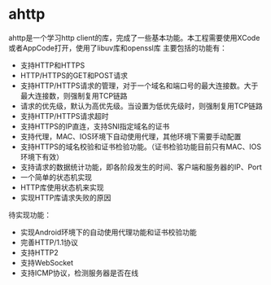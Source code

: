 # ahttp
ahttp是一个学习http client的库，完成了一些基本功能。本工程需要使用XCode或者AppCode打开，使用了libuv库和openssl库
主要包括的功能有：

- 支持HTTP和HTTPS
- HTTP/HTTPS的GET和POST请求
- 支持HTTP/HTTPS请求的管理，对于一个域名和端口号的最大连接数。大于最大连接数，则强制复用TCP链路
- 请求的优先级，默认为高优先级。当设置为低优先级时，则强制复用TCP链路
- 支持HTTP/HTTPS请求超时
- 支持HTTPS的IP直连，支持SNI指定域名的证书
- 支持代理，MAC、IOS环境下自动使用代理，其他环境下需要手动配置
- 支持HTTPS的域名校验和证书检验功能。（证书检验功能目前只有MAC、IOS环境下有效）
- 支持请求的数据统计功能，即各阶段发生的时间、客户端和服务器的IP、Port
- 一个简单的状态机实现
- HTTP库使用状态机来实现
- 实现HTTP库请求失败的原因

待实现功能：
- 实现Android环境下的自动使用代理功能和证书校验功能
- 完善HTTP/1.1协议
- 支持HTTP2
- 支持WebSocket
- 支持ICMP协议，检测服务器是否在线

